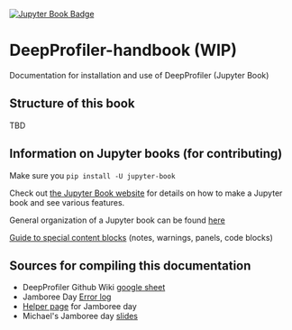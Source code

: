 [![Jupyter Book Badge](https://jupyterbook.org/badge.svg)](<YOUR URL HERE>)

# DeepProfiler-handbook (WIP)
Documentation for installation and use of DeepProfiler (Jupyter Book)

## Structure of this book
TBD

## Information on Jupyter books (for contributing)
Make sure you `pip install -U jupyter-book`

Check out [the Jupyter Book website](https://jupyterbook.org/start/your-first-book.html) for details on how to make a Jupyter book and see various features.

General organization of a Jupyter book can be found [here](https://jupyterbook.org/start/overview.html#anatomy-of-a-book)

[Guide to special content blocks](https://jupyterbook.org/content/content-blocks.html#special-content-blocks) (notes, warnings, panels, code blocks)

## Sources for compiling this documentation
* DeepProfiler Github Wiki [google sheet](https://docs.google.com/document/d/1BQ2imZwqLPsbpOKNzW8qP-4MLNCWma_rVSzE1y8PnIk/edit#heading=h.wf1ucu3byolj)
* Jamboree Day [Error log](https://docs.google.com/document/d/1d8VmzqOpY-USZ-RLOf2weWt15qjADqGYL-bPp73a6rE/edit#heading=h.57l1bp40b4wm)
* [Helper page](https://github.com/broadinstitute/neural-profiling/wiki/Helper-Page-%7C-Jamboree-DeepProfiler-day) for Jamboree day
* Michael's Jamboree day [slides](https://docs.google.com/presentation/d/1FrG6DwKG9-liIFQLO1rvPhWRFCffM3r_WIm4B4XqGIg/edit#slide=id.g101fdf2f042_0_25)

